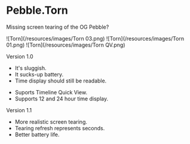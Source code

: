 # Pebble.Torn
Missing screen tearing of the OG Pebble?

![Torn](/resources/images/Torn 03.png) ![Torn](/resources/images/Torn 01.png) ![Torn](/resources/images/Torn QV.png)

Version 1.0

* It's sluggish.
* It sucks-up battery.
* Time display should still be readable.
- Suports Timeline Quick View.
- Supports 12 and 24 hour time display.

Version 1.1

* More realistic screen tearing.
* Tearing refresh represents seconds.
* Better battery life.
